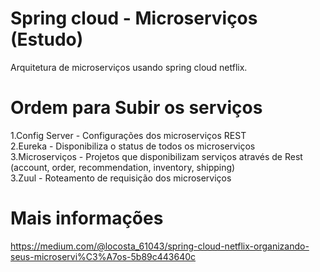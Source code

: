 # Spring cloud - Microserviços (Estudo)

Arquitetura de microserviços usando spring cloud netflix.

# Ordem para Subir os serviços
1.Config Server - Configurações dos microserviços REST<br>
2.Eureka - Disponibiliza o status de todos os microserviços<br>
3.Microserviços - Projetos que disponibilizam serviços através de Rest (account, order, recommendation, inventory, shipping)<br>
3.Zuul - Roteamento de requisição dos microserviços<br>

# Mais informações
https://medium.com/@locosta_61043/spring-cloud-netflix-organizando-seus-microservi%C3%A7os-5b89c443640c
